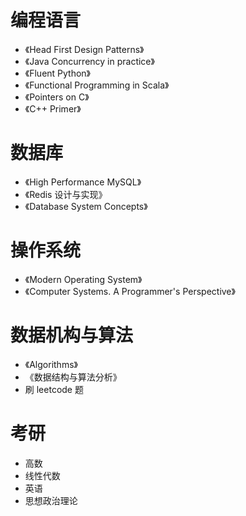 # 编程语言

- 《Head First Design Patterns》
- 《Java Concurrency in practice》
- 《Fluent Python》
- 《Functional Programming in Scala》
- 《Pointers on C》
- 《C++ Primer》

# 数据库

- 《High Performance MySQL》
- 《Redis 设计与实现》
- 《Database System Concepts》

# 操作系统

- 《Modern Operating System》
- 《Computer Systems. A Programmer's Perspective》

# 数据机构与算法

- 《Algorithms》
- 《数据结构与算法分析》
- 刷 leetcode 题

# 考研

- 高数
- 线性代数
- 英语
- 思想政治理论
